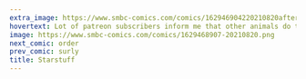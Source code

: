 ```yaml
---
extra_image: https://www.smbc-comics.com/comics/162946904220210820after.png
hovertext: Lot of patreon subscribers inform me that other animals do this. That may be, but just as animals may have language, but not poetry...
image: https://www.smbc-comics.com/comics/1629468907-20210820.png
next_comic: order
prev_comic: surly
title: Starstuff
---
```


